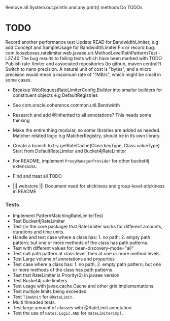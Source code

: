 Remove all System.out.println and any print() methods
Do TODOs

# TODO

Record another performance test
Update READ for BandwidthLimiter, e.g add Concept and SampleUsage for BandwidthLimiter
Fix or record bug: com.looseboxes.ratelimiter.web.javaee.uri.MethodLevelPathPatternsTest - L37,40
   The bug results to failing tests which have been marked with TODO
Publish rate-limiter and associated repositories (to github, maven central?)
Switch to nano precision. A natural unit of cost is "bytes", and a micro precision
  would mean a maximum rate of "1MB/s", which might be small in some cases.

- Breakup WebRequestRateLimiterConfig.Builder into smaller builders for constituent objects e.g DefaultRegistries
- See com.oracle.coherence.common.util.Bandwidth
- Research and add @Inherited to all annotations? This needs some thinking
- Make the entire thing modular, so some libraries are added as needed.
  Matcher related logic e.g MatcherRegistry, should be in its own library.
- Create a branch to try getRateCache(Class keyType, Class valueType)
  Start from DefaultRateLimiter and Bucket4jRateLimiter  
- For README, implement `ProxyManagerProvider` for other bucket4j extensions.
- Find and treat all TODO


- ||| webstore ||| Document need for stickiness and group-level-stickiness in README

### Tests

- Implement PatternMatchingRateLimiterTest
- Test Bucket4jRateLimiter
- Test (in the core package) that RateLimiter works for different amounts, durations and time units.
- Handle and test case where a class has: 1. no path; 2. empty path pattern; but one or more methods of the class has path patterns.
- Test with different values for: bean-discovery-mode="all"
- Test null path pattern at class level, then at one or more method levels.
- Test Large volume of annotations and properties
- Test case where a class has: 1. no path; 2. empty path pattern; but one or more methods of the class has path patterns.
- Test that RateLimiter is Priority(0) in javaee version
- Test Bucket4j rate limiters
- Test usage with javax.cache.Cache and other grid implementations.
- Test multiple limits being exceeded
- Test `TimeUnit` for `@RateLimit`.
- Multi threaded tests.
- Test large amount of classes with @RateLimit annotation.
- Test the use of `Rates.Logic.AND` for `RateLimiterImpl`.

